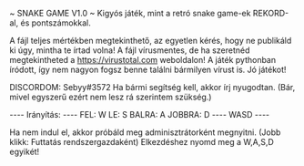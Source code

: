 ~ SNAKE GAME V1.0 ~
Kigyós játék, mint a retró snake game-ek REKORD-al, és pontszámokkal.

A fájl teljes mértékben megtekinthető, az egyetlen kérés, hogy ne publikáld ki úgy, mintha te írtad volna!
A fájl vírusmentes, de ha szeretnéd megtekintheted a https://virustotal.com weboldalon!
A játék pythonban íródott, így nem nagyon fogsz benne találni bármilyen vírust is.
Jó játékot!

DISCORDOM: Sebyy#3572
Ha bármi segítség kell, akkor írj nyugodtan.
(Bár, mivel egyszerű ezért nem lesz rá szerintem szükség.)

---- Irányítás: ----
FEL: W
LE: S
BALRA: A
JOBBRA: D
---- WASD ----

Ha nem indul el, akkor próbáld meg adminisztrátorként megnyitni. (Jobb klikk: Futtatás rendszergazdaként)
Elkezdéshez nyomd meg a W,A,S,D egyikét!
